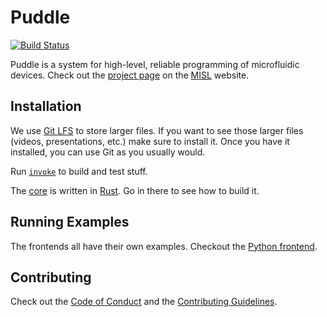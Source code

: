 # Puddle

[![Build Status](https://travis-ci.org/uwmisl/puddle.svg?branch=master)](https://travis-ci.org/uwmisl/puddle)

Puddle is a system for high-level, reliable programming of microfluidic devices.
Check out the [project page] on the [MISL] website.

## Installation

We use [Git LFS][lfs] to store larger files. If you want to see those larger
files (videos, presentations, etc.) make sure to install it. Once you have it
installed, you can use Git as you usually would.

Run [`invoke`][invoke] to build and test stuff.

The [core][] is written in [Rust][]. Go in there to see how to build it.

## Running Examples

The frontends all have their own examples. Checkout the [Python frontend][py].

## Contributing

Check out the [Code of Conduct][cc] and the [Contributing Guidelines][contrib].

[cc]: CODE_OF_CONDUCT.md
[core]: src/core/
[py]: src/python/
[contrib]: CONTRIBUTING.md
[lfs]: https://git-lfs.github.com/
[project page]: http://misl.cs.washington.edu/projects/puddle.html
[misl]: http://misl.cs.washington.edu/
[rust]: https://www.rust-lang.org/
[invoke]: http://docs.pyinvoke.org/
